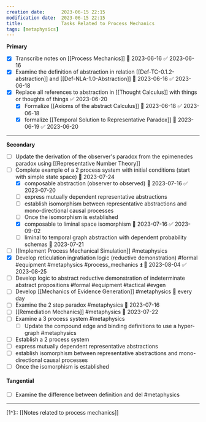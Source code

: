 ```yaml
---
creation date:		2023-06-15 22:15
modification date:	2023-06-15 22:15
title: 				Tasks Related to Process Mechanics
tags: [metaphysics] 
---
```

**Primary**
- [x] Transcribe notes on [[Process Mechanics]] 📅 2023-06-16 ✅ 2023-06-16
- [x] Examine the definition of abstraction in relation [[Def-TC-0.1.2-abstraction]] and [[Def-NLA-1.0-Abstraction]] 📅 2023-06-16 ✅ 2023-06-18
- [x] Replace all references to abstraction in [[Thought Calculus]] with things or thoughts of things ✅ 2023-06-20
	- [x] Formalize [[Axioms of the abstract Calculus]] 📅 2023-06-18 ✅ 2023-06-18
	- [x] formalize [[Temporal Solution to Representative Paradox]] 📅 2023-06-19 ✅ 2023-06-20

---
**Secondary**
- [ ] Update the derivation of the observer's paradox from the epimenedes paradox using [[Representative Number Theory]]
- [ ] Complete example of a 2 process system with initial conditions (start with simple state space) 📅 2023-07-24
	- [x] composable abstraction (observer to observed) 📅 2023-07-16 ✅ 2023-07-20
	- [ ] express mutually dependent representative abstractions
	- [ ] establish isomorphism between representative abstractions and mono-directional causal processes
	- [ ] Once the isomorphism is established
	- [x] composable to liminal space isomorphism 📅 2023-07-16 ✅ 2023-09-02
	- [ ] liminal to temporal graph abstraction with dependent probability schemas 📅 2023-07-21	
- [ ] [[Implement Process Mechanical Simulation]] #metaphysics
- [x] Develop reticulation ingratiation logic (reductive demonstration) #formal #equipment #metaphysics #process_mechanics ⏫ 📅 2023-08-04 ✅ 2023-08-25
- [ ] Develop logic to abstract reductive demonstration of indeterminate abstract propositions #formal #equipment #tactical #evgen
- [ ] Develop [[Mechanics of Evidence Generation]] #metaphysics 🔁 every day
- [ ] Examine the 2 step paradox #metaphysics 📅 2023-07-16
- [ ] [[Remediation Mechanics]] #metaphysics 📅 2023-07-22
- [ ] Examine a 3 process system #metaphysics 
	- [ ] Update the compound edge and binding definitions to use a hyper-graph #metaphysics 
- [ ] Establish a 2 process system
- [ ] express mutually dependent representative abstractions
- [ ] establish isomorphism between representative abstractions and mono-directional causal processes
- [ ] Once the isomorphism is established
#### Tangential
- [ ] Examine the difference between definition and del #metaphysics 
---
[1^]:: [[Notes related to process mechanics]]